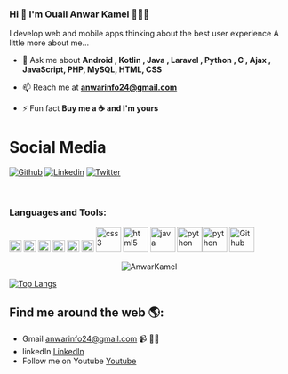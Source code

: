### Hi 👋 I'm Ouail Anwar Kamel 👩🏾‍💻

I develop web and mobile apps thinking about the best user experience 
A little more about me...  

- 💬 Ask me about **Android , Kotlin , Java , Laravel , Python , C , Ajax , JavaScript, PHP, MySQL, HTML, CSS**

- 📫 Reach me at **anwarinfo24@gmail.com**

- ⚡ Fun fact **Buy me a ☕️ and I'm yours**

# Social Media #
[![Github](https://img.shields.io/badge/-Github-000?style=flat&logo=Github&logoColor=white)](https://github.com/AnwarKamel)
[![Linkedin](https://img.shields.io/badge/-LinkedIn-blue?style=flat&logo=Linkedin&logoColor=white)](https://www.linkedin.com/in/anwar-kamel-ouail-aa339314b/)
[![Twitter](https://img.shields.io/badge/-Twitter-blue?style=flat&logo=Twitter&logoColor=white)](https://twitter.com/anwarkamel11/)


<br />

### Languages and Tools:

<p align="left">  <img src="https://www.vectorlogo.zone/logos/figma/figma-icon.svg" alt="figma" width="22" height="22"/> <img src="https://www.vectorlogo.zone/logos/firebase/firebase-icon.svg" alt="firebase" width="22" height="22"/>  <img src="https://www.vectorlogo.zone/logos/git-scm/git-scm-icon.svg" alt="git" width="22" height="22"/> <img src="https://devicons.github.io/devicon/devicon.git/icons/linux/linux-original.svg" alt="linux" width="22" height="22"/> <img src="https://devicons.github.io/devicon/devicon.git/icons/mysql/mysql-original-wordmark.svg" alt="mysql" width="22" height="22"/>
<img src="https://devicons.github.io/devicon/devicon.git/icons/python/python-original.svg" alt="python" width="22" height="22"/> 
<img src="https://devicons.github.io/devicon/devicon.git/icons/css3/css3-original-wordmark.svg" alt="css3" width="45" height="45"/> <img 
src="https://devicons.github.io/devicon/devicon.git/icons/html5/html5-original-wordmark.svg" alt="html5" width="45" height="45"/> <img 
src="https://devicons.github.io/devicon/devicon.git/icons/java/java-original-wordmark.svg" alt="java" width="45" height="45"/> <img 
src="https://devicons.github.io/devicon/devicon.git/icons/python/python-original-wordmark.svg" alt="python" width="45" height="45"/><img 
src="https://devicons.github.io/devicon/devicon.git/icons/android/android-original-wordmark.svg" alt="python" width="45" height="45"/>
<img src="https://devicons.github.io/devicon/devicon.git/icons/github/github-original-wordmark.svg" alt="Github" width="45" height="45"/>
</p>


</p>
<p align="center"> <img src="https://github-readme-stats.vercel.app/api?username=AnwarKamel&show_icons=true" alt="AnwarKamel" /> </p>

[![Top Langs](https://github-readme-stats.vercel.app/api/top-langs/?username=AnwarKamel&layout=compact)](https://github.com/anuraghazra/github-readme-stats)


## Find me around the web 🌎:
- Gmail    anwarinfo24@gmail.com 📹 ✍🏾
- linkedIn <a href="https://www.linkedin.com/in/anwar-kamel-ouail-aa339314b/"> LinkedIn</a> 
- Follow me on Youtube  <a href="https://www.youtube.com/c/AnwarTechn/">Youtube</a> 



